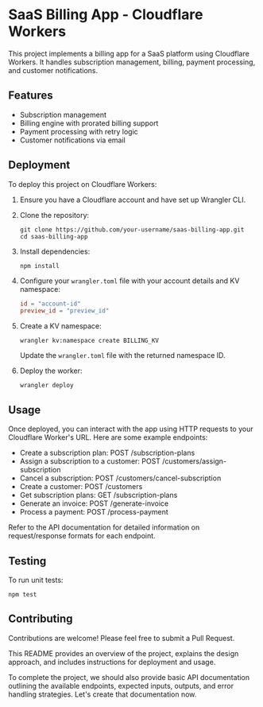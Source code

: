 # SaaS Billing App - Cloudflare Workers

This project implements a billing app for a SaaS platform using Cloudflare Workers. It handles subscription management, billing, payment processing, and customer notifications.

## Features

- Subscription management
- Billing engine with prorated billing support
- Payment processing with retry logic
- Customer notifications via email

## Deployment

To deploy this project on Cloudflare Workers:

1. Ensure you have a Cloudflare account and have set up Wrangler CLI.

2. Clone the repository:
   ```
   git clone https://github.com/your-username/saas-billing-app.git
   cd saas-billing-app
   ```

3. Install dependencies:
   ```
   npm install
   ```

4. Configure your `wrangler.toml` file with your account details and KV namespace:
   ```toml
   id = "account-id"
   preview_id = "preview_id"
   ```

5. Create a KV namespace:
   ```
   wrangler kv:namespace create BILLING_KV
   ```
   Update the `wrangler.toml` file with the returned namespace ID.

6. Deploy the worker:
   ```
   wrangler deploy
   ```

## Usage

Once deployed, you can interact with the app using HTTP requests to your Cloudflare Worker's URL. Here are some example endpoints:

- Create a subscription plan: POST /subscription-plans
- Assign a subscription to a customer: POST /customers/assign-subscription
- Cancel a subscription: POST /customers/cancel-subscription
- Create a customer: POST /customers
- Get subscription plans: GET /subscription-plans
- Generate an invoice: POST /generate-invoice
- Process a payment: POST /process-payment

Refer to the API documentation for detailed information on request/response formats for each endpoint.

## Testing

To run unit tests:

```
npm test
```

## Contributing

Contributions are welcome! Please feel free to submit a Pull Request.


This README provides an overview of the project, explains the design approach, and includes instructions for deployment and usage.

To complete the project, we should also provide basic API documentation outlining the available endpoints, expected inputs, outputs, and error handling strategies. Let's create that documentation now.

